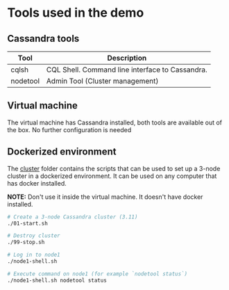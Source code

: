 # Tools used in the demo

## Cassandra tools

| Tool | Description |
|------|-------------|
|cqlsh | CQL Shell. Command line interface to Cassandra. |
|nodetool| Admin Tool (Cluster management) |

## Virtual machine

The virtual machine has Cassandra installed, both tools are available out of the box. 
No further configuration is needed
## Dockerized environment

The [cluster](cluster) folder contains the scripts that can be used to set up a
3-node cluster in a dockerized environment. It can be used on any computer that has
docker installed.

**NOTE:** Don't use it inside the virtual machine. It doesn't have docker installed.

```bash
# Create a 3-node Cassandra cluster (3.11)
./01-start.sh 

# Destroy cluster
./99-stop.sh

# Log in to node1
./node1-shell.sh

# Execute command on node1 (for example `nodetool status`)
./node1-shell.sh nodetool status
```
